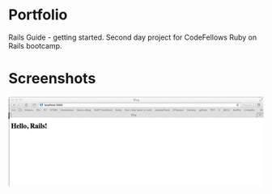 Portfolio
=========

Rails Guide - getting started.  Second day project for CodeFellows Ruby on Rails bootcamp.

Screenshots
=========

![screenshot 1](public/blog.png)
